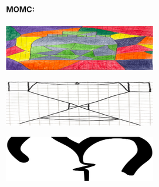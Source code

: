 MOMC:
------ 
<div class="row">
  
<div class="column"><p><a href="https://ameverythingand.github.io/Blood-on-the-Sand/"><img src="images/Bottle.png" width="400" alt="Sand" width="120" height="120"></a></p></div>

<div class="column"><p><a href="https://ameverythingand.github.io/U/"><img src="images/U.png" width="400" alt="U" width="120" height="120"></a></p></div>

<div class="column"><p><a href="https://ameverythingand.github.io/Heavy/"><img src="images/Heav.png" width="400" alt="Heavy" width="120" height="120"></a></p></div>

  

